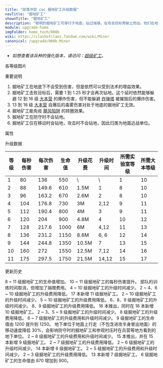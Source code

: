 ```yaml
---
title: "部落冲突 coc 掘地矿工升级数据"
navTitle: "掘地矿工"
shownTitle: "掘地矿工"
description: "聪明的掘地矿工可穿行于地底，钻过城墙，在攻击目标旁破土而出。他们在地底时不会受到任何伤害并且不会触发陷阱，不过即便在地下他们也能受到法术的增益效果。"
module: upgrade-home
imgFolder: home_tech/000b
wiki: https://clashofclans.fandom.com/wiki/Miner
canonical: /upgrade/000b-Miner
---
```


- *如想查看该兵种的强化版本，请访问：[超级矿工](/upgrade/060e-Super-Miner)。*

<UnitInfo :folder="$frontmatter.imgFolder" imgSrc="Miner_info.png" :imgAlt="$frontmatter.navTitle" :description="$frontmatter.description" />

<SmallTitle>各等级图片</SmallTitle>

<Panel>
    <UnitImgGroup :folder="$frontmatter.imgFolder">
        <UnitImg imgTitle="1 - 2 级" imgSrc="Miner1.png" />
        <UnitImg imgTitle="3 - 4 级" imgSrc="Miner3.png" />
        <UnitImg imgTitle="5 - 6 级" imgSrc="Miner5.png" />
        <UnitImg imgTitle="7 级" imgSrc="Miner7.png" />
        <UnitImg imgTitle="8 级" imgSrc="Miner8.png" />
        <UnitImg imgTitle="9 级" imgSrc="Miner9.png" />
        <UnitImg imgTitle="10 级" imgSrc="Miner10.png" />
        <UnitImg imgTitle="11 级" imgSrc="Miner11.png" imgHd="Miner11_hd.png" />
    </UnitImgGroup>
</Panel>

<SmallTitle>重要说明</SmallTitle>

1. 掘地矿工在地底下不会受到伤害，但是依然可以受到法术的增益效果。
2. 掘地矿工击败目标后，需要 1 到 1.25 秒才会再次钻地。这个延时依然能够躲避 12 到 16 级 [大本营](/upgrade/0400-Town-Hall) 的爆炸伤害，但不能躲避 [炸弹塔](/upgrade/0308-Bomb-Tower) 被摧毁后的爆炸伤害。
3. 13 到 16 级 [大本营](/upgrade/0400-Town-Hall) 自爆后的毒雾伤害对处于地底的掘地矿工无效。
4. 掘地矿工能免疫 [飓风陷阱](/upgrade/0386-Tornado-Trap) 的转圈效果。
5. 掘地矿工在防守时不会钻地。
6. 掘地矿工仅在移动时会钻地，攻击时不会钻地，因此归类为地面近战单位。

<SmallTitle>属性</SmallTitle>

<UnitProperties>
    <UnitProperty pKey="部队类型" pValue="地面近战单位" />
    <UnitProperty pKey="攻击偏好" pValue="无" />
    <UnitProperty pKey="伤害类型" pValue="单体伤害" />
    <UnitProperty pKey="攻击的目标" pValue="仅地面目标" />
    <UnitProperty pKey="占据人口" pValue="6" />
    <UnitProperty pKey="移动速度" pValue="4 格/秒 (进攻)<br>2.8 格/秒 (防守)" />
    <UnitProperty pKey="攻击速度" pValue="1.7 秒/次" />
    <UnitProperty pKey="攻击距离" pValue="0.5 格" />
    <UnitProperty pKey="所需训练营等级" pValue="12" />
    <UnitProperty pKey="所需大本等级" pValue="10" />
    <UnitProperty pKey="训练时间" pValue="无" trainingSystem="2025" />
    <UnitProperty pKey="捐赠费用" pValue="3,3,9000,Elixir" :isDonationCost="true" />
</UnitProperties>

<SmallTitle>升级数据</SmallTitle>

<script setup>
const tableExtraInfo = [
    {
        "column": 4,
        "type": "cost",
        "gpClass": "research",
        "icon": "Elixir"
    },
    {
        "column": 5,
        "type": "time",
        "gpClass": "research"
    }
];
</script>

<UnitTable :tableExtraInfo="tableExtraInfo">

| 等级 |  每秒伤害 | 每次伤害 | 生命值 | 升级花费 |  升级时间  |所需实验室等级|所需大本等级|
| ---- |   ----   |   ----  |  ----  |   ----  |    ----   |    ----     |   ----    |
|   1  |     80   |  136    |   550  |      \  |       \   |      1      |    10     |
|   2  |     88   |  149.6  |   610  |   1.5M  |    1      |      8      |    10     |
|   3  |     96   |  163.2  |   670  |   2.6M  |    2      |      8      |    10     |
|   4  |    104   |  176.8  |   730  |     3M  |    2,12   |      9      |    11     |
|   5  |    112   |  190.4  |   800  |     4M  |    3      |      9      |    11     |
|   6  |    120   |  204    |   900  |   4.8M  |    4      |     10      |    12     |
|   7  |    128   |  217.6  |  1000  |     6M  |    4,12   |     11      |    13     |
|   8  |    136   |  231.2  |  1150  |   8.6M  |    6, 6   |     12      |    14     |
|   9  |    144   |  244.8  |  1350  |  10.5M  |    7      |     13      |    15     |
|  10  |    160   |  272    |  1550  |  12.5M  |    7,12   |     14      |    16     |
|  11  |    175   |  297.5  |  1750  |  21.5M  |   14,12   |     15      |    17     |
</UnitTable>

<SmallTitle>更新历史</SmallTitle>

<Timeline>
    <TimelineItem date="2025/06/30">
        <TimelineRow>8 ~ 11 级掘地矿工的生命值增加。</TimelineRow>
        <TimelineRow>10 ~ 11 级掘地矿工的每秒伤害提升。</TimelineRow>
    </TimelineItem>
    <TimelineItem date="2025/03/27">
        <TimelineRow>部队的训练时间取消，但增加了捐赠费用。</TimelineRow>
    </TimelineItem>
    <TimelineItem date="2025/03/24">
        <TimelineRow>4 ~ 10 级掘地矿工的升级时间减少。</TimelineRow>
        <TimelineRow>2 ~ 4、6 ~ 10 级掘地矿工的升级费用降低。</TimelineRow>
    </TimelineItem>
    <TimelineItem date="2025/02/10">
        <TimelineRow>17 本新增 11 级掘地矿工。</TimelineRow>
    </TimelineItem>
    <TimelineItem date="2024/11/25">
        <TimelineRow>2 ~ 10 级掘地矿工的升级时间减少。</TimelineRow>
        <TimelineRow>5 ~ 10 级掘地矿工的升级费用降低。</TimelineRow>
    </TimelineItem>
    <TimelineItem date="2024/06/18">
        <TimelineRow>6、8、9 级掘地矿工的升级时间减少。</TimelineRow>
        <TimelineRow>8、9 级掘地矿工的升级费用降低。</TimelineRow>
    </TimelineItem>
    <TimelineItem date="2023/12/12">
        <TimelineRow>16 本推出，同时在 16 本新增 10 级掘地矿工。</TimelineRow>
        <TimelineRow>2 ~ 3、5 ~ 9 级掘地矿工的升级时间减少。</TimelineRow>
        <TimelineRow>8 级掘地矿工的升级费用降低。</TimelineRow>
    </TimelineItem>
    <TimelineItem date="2023/06/12">
        <TimelineRow>6 ~ 7 级掘地矿工的升级费用和升级时间减少。</TimelineRow>
    <TimelineRow>9 级掘地矿工的生命值由 1200 提升到 1250。</TimelineRow>
    </TimelineItem>
    <TimelineItem date="2022/12/12">
        <TimelineRow>地下单位于地面上行走（不包含进攻半身冒出地面）的移动速度降低 30%，会影响防守时的掘地矿工和参观村庄时在兵营等地方看到的地下单位。</TimelineRow>
    </TimelineItem>
    <TimelineItem date="2022/10/10">
        <TimelineRow>2 ~ 8 级掘地矿工的升级费用和升级时间减少。</TimelineRow>
        <TimelineRow>15 本推出，并在 15 本新增 9 级掘地矿工。</TimelineRow>
    </TimelineItem>
    <TimelineItem date="2021/12/09">
        <TimelineRow>2 ~ 7 级掘地矿工的升级费用降低。</TimelineRow>
        <TimelineRow>2 ~ 6 级掘地矿工的升级时间减少。</TimelineRow>
    </TimelineItem>
    <TimelineItem date="2021/09/27">
        <TimelineRow>14 本新增 8 级掘地矿工。</TimelineRow>
    </TimelineItem>
    <TimelineItem date="2021/04/12">
        <TimelineRow>2 ~ 5 级掘地矿工的升级费用和升级时间减少。</TimelineRow>
    </TimelineItem>
    <TimelineItem date="2020/03/30">
        <TimelineRow>2 ~ 3 级掘地矿工的升级费用降低。</TimelineRow>
    </TimelineItem>
    <TimelineItem date="2019/12/09">
        <TimelineRow>13 本新增 7 级掘地矿工。</TimelineRow>
        <TimelineRow>6 级掘地矿工的生命值由 870 增加到 900。</TimelineRow>
    </TimelineItem>
    <TimelineItem :historyBottom="true" />
</Timeline>